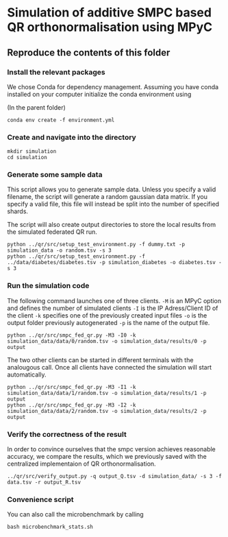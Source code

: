 # Simulation of additive SMPC based QR orthonormalisation using MPyC
## Reproduce the contents of this folder


### Install the relevant packages

We chose Conda for dependency management. Assuming you have conda installed on your computer  initialize the conda environment using

(In the parent folder)
```
conda env create -f environment.yml
```

### Create and navigate into the directory
```
mkdir simulation
cd simulation
```

### Generate some sample data
This script allows you to generate sample data. Unless you specify a valid filename, the script will generate a random gaussian data matrix. If you specify a valid file, this file will instead be split into the number of specified shards.

The script will also create output directories to store the local results from the simulated federated QR run.
```
python ../qr/src/setup_test_environment.py -f dummy.txt -p simulation_data -o random.tsv -s 3
python ../qr/src/setup_test_environment.py -f ../data/diabetes/diabetes.tsv -p simulation_diabetes -o diabetes.tsv -s 3
```

### Run the simulation code

The following command launches one of three clients. 
```-M``` is an MPyC option and defines the number of simulated clients
```-I``` is the IP Adress/Client ID of the client
```-k``` specifies one of the previously created input files
```-o``` is the output folder previously autogenerated 
```-p``` is the name of the output file.
 
 ```
 python ../qr/src/smpc_fed_qr.py -M3 -I0 -k simulation_data/data/0/random.tsv -o simulation_data/results/0 -p output
 ```
 
 The two other clients can be started in different terminals with the analougous call. Once all clients have connected the simulation will start automatically.
 ```
 python ../qr/src/smpc_fed_qr.py -M3 -I1 -k simulation_data/data/1/random.tsv -o simulation_data/results/1 -p output
 python ../qr/src/smpc_fed_qr.py -M3 -I2 -k simulation_data/data/2/random.tsv -o simulation_data/results/2 -p output
 ```
 
 ### Verify the correctness of the result
 In order to convince ourselves that the smpc version achieves reasonable accuracy, we compare the results, which we previously saved with the centralized implementaion of QR orthonormalisation.

 ```
 ../qr/src/verify_output.py -q output_Q.tsv -d simulation_data/ -s 3 -f data.tsv -r output_R.tsv
 ```

### Convenience script
You can also call the microbenchmark by calling 
```
bash microbenchmark_stats.sh
```
